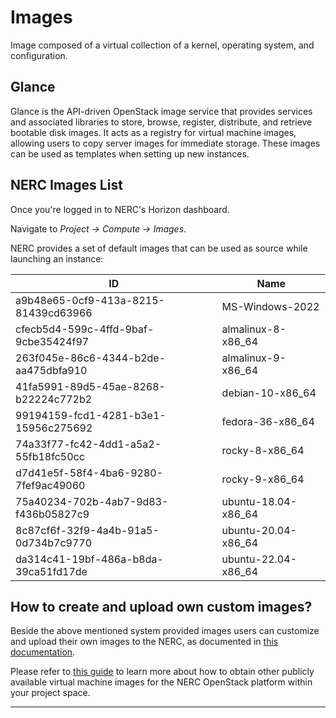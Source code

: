 # Images

Image composed of a virtual collection of a kernel, operating system, and configuration.

## Glance

Glance is the API-driven OpenStack image service that provides services and associated
libraries to store, browse, register, distribute, and retrieve bootable disk images.
It acts as a registry for virtual machine images, allowing users to copy server
images for immediate storage. These images can be used as templates when setting
up new instances.

## NERC Images List

Once you're logged in to NERC's Horizon dashboard.

Navigate to _Project -> Compute -> Images_.

NERC provides a set of default images that can be used as source while launching
an instance:

| ID                                   | Name                |
| ------------------------------------ | ------------------- |
| a9b48e65-0cf9-413a-8215-81439cd63966 | MS-Windows-2022     |
| cfecb5d4-599c-4ffd-9baf-9cbe35424f97 | almalinux-8-x86_64  |
| 263f045e-86c6-4344-b2de-aa475dbfa910 | almalinux-9-x86_64  |
| 41fa5991-89d5-45ae-8268-b22224c772b2 | debian-10-x86_64    |
| 99194159-fcd1-4281-b3e1-15956c275692 | fedora-36-x86_64    |
| 74a33f77-fc42-4dd1-a5a2-55fb18fc50cc | rocky-8-x86_64      |
| d7d41e5f-58f4-4ba6-9280-7fef9ac49060 | rocky-9-x86_64      |
| 75a40234-702b-4ab7-9d83-f436b05827c9 | ubuntu-18.04-x86_64 |
| 8c87cf6f-32f9-4a4b-91a5-0d734b7c9770 | ubuntu-20.04-x86_64 |
| da314c41-19bf-486a-b8da-39ca51fd17de | ubuntu-22.04-x86_64 |

## How to create and upload own custom images?

Beside the above mentioned system provided images users can customize and upload
their own images to the NERC, as documented in [this documentation](../advanced-openstack-topics/setting-up-your-own-images/how-to-build-windows-image.md).

Please refer to [this guide](https://docs.openstack.org/image-guide/obtain-images.html)
to learn more about how to obtain other publicly available virtual machine images
for the NERC OpenStack platform within your project space.

---
